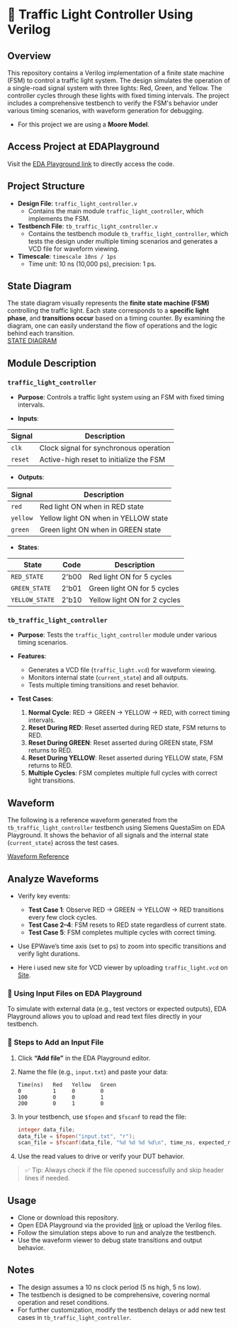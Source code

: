 
# 🚦 Traffic Light Controller Using Verilog

## Overview  
This repository contains a Verilog implementation of a finite state machine (FSM) to control a traffic light system. The design simulates the operation of a single-road signal system with three lights: Red, Green, and Yellow. The controller cycles through these lights with fixed timing intervals. The project includes a comprehensive testbench to verify the FSM's behavior under various timing scenarios, with waveform generation for debugging.  
- For this project we are using a **Moore Model**.

## Access Project at EDAPlayground  
Visit the [EDA Playground link](https://edaplayground.com/x/iN2U) to directly access the code.

## Project Structure  
- **Design File**: `traffic_light_controller.v`  
  - Contains the main module `traffic_light_controller`, which implements the FSM.
- **Testbench File**: `tb_traffic_light_controller.v`  
  - Contains the testbench module `tb_traffic_light_controller`, which tests the design under multiple timing scenarios and generates a VCD file for waveform viewing.
- **Timescale**: ``timescale 10ns / 1ps``  
  - Time unit: 10 ns (10,000 ps), precision: 1 ps.

## State Diagram  
The state diagram visually represents the **finite state machine (FSM)** controlling the traffic light. Each state corresponds to a **specific light phase**, and **transitions occur** based on a timing counter. By examining the diagram, one can easily understand the flow of operations and the logic behind each transition.  
[STATE DIAGRAM](https://photos.app.goo.gl/GGowGGgkB6E9eaRC7)

## Module Description

### `traffic_light_controller`  
- **Purpose**: Controls a traffic light system using an FSM with fixed timing intervals.

- **Inputs**:

| Signal   | Description                             |
|----------|-----------------------------------------|
| `clk`    | Clock signal for synchronous operation  |
| `reset`  | Active-high reset to initialize the FSM |

- **Outputs**:

| Signal   | Description                             |
|----------|-----------------------------------------|
| `red`    | Red light ON when in RED state          |
| `yellow` | Yellow light ON when in YELLOW state    |
| `green`  | Green light ON when in GREEN state      |

- **States**:

| State         | Code   | Description                      |
|---------------|--------|----------------------------------|
| `RED_STATE`   | 2'b00  | Red light ON for 5 cycles        |
| `GREEN_STATE` | 2'b01  | Green light ON for 5 cycles      |
| `YELLOW_STATE`| 2'b10  | Yellow light ON for 2 cycles     |

### `tb_traffic_light_controller`  
- **Purpose**: Tests the `traffic_light_controller` module under various timing scenarios.

- **Features**:
  - Generates a VCD file (`traffic_light.vcd`) for waveform viewing.
  - Monitors internal state (`current_state`) and all outputs.
  - Tests multiple timing transitions and reset behavior.

- **Test Cases**:
  1. **Normal Cycle**: RED → GREEN → YELLOW → RED, with correct timing intervals.
  2. **Reset During RED**: Reset asserted during RED state, FSM returns to RED.
  3. **Reset During GREEN**: Reset asserted during GREEN state, FSM returns to RED.
  4. **Reset During YELLOW**: Reset asserted during YELLOW state, FSM returns to RED.
  5. **Multiple Cycles**: FSM completes multiple full cycles with correct light transitions.

## Waveform  
The following is a reference waveform generated from the `tb_traffic_light_controller` testbench using Siemens QuestaSim on EDA Playground. It shows the behavior of all signals and the internal state (`current_state`) across the test cases.  

[Waveform Reference](https://photos.app.goo.gl/mE155VKnE6wHFDzP8)

## Analyze Waveforms  
- Verify key events:
  - **Test Case 1**: Observe RED → GREEN → YELLOW → RED transitions every few clock cycles.
  - **Test Case 2–4**: FSM resets to RED state regardless of current state.
  - **Test Case 5**: FSM completes multiple cycles with correct timing.

- Use EPWave’s time axis (set to ps) to zoom into specific transitions and verify light durations.
- Here i used new site for VCD viewer by uploading `traffic_light.vcd` on [Site](https://vc.drom.io/).

### 📁 Using Input Files on EDA Playground

To simulate with external data (e.g., test vectors or expected outputs), EDA Playground allows you to upload and read text files directly in your testbench.

### 🔹 Steps to Add an Input File

1. Click **“Add file”** in the EDA Playground editor.
2. Name the file (e.g., `input.txt`) and paste your data:
   ```
   Time(ns)   Red   Yellow   Green
   0          1     0        0
   100        0     0        1
   200        0     1        0
   ```
3. In your testbench, use `$fopen` and `$fscanf` to read the file:
   ```verilog
   integer data_file;
   data_file = $fopen("input.txt", "r");
   scan_file = $fscanf(data_file, "%d %d %d %d\n", time_ns, expected_red, expected_yellow, expected_green);
   ```

4. Use the read values to drive or verify your DUT behavior.

> ✅ Tip: Always check if the file opened successfully and skip header lines if needed.


## Usage  
- Clone or download this repository.
- Open EDA Playground via the provided [link](https://edaplayground.com/x/iN2U) or upload the Verilog files.
- Follow the simulation steps above to run and analyze the testbench.
- Use the waveform viewer to debug state transitions and output behavior.

## Notes  
- The design assumes a 10 ns clock period (5 ns high, 5 ns low).
- The testbench is designed to be comprehensive, covering normal operation and reset conditions.
- For further customization, modify the testbench delays or add new test cases in `tb_traffic_light_controller`.
